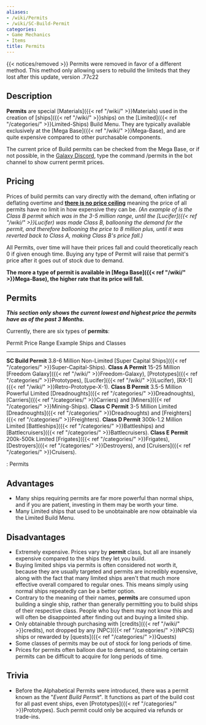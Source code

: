 ```yaml
---
aliases:
- /wiki/Permits
- /wiki/SC-Build-Permit
categories:
- Game Mechanics
- Items
title: Permits
---
```


{{< notices/removed >}} Permits were removed in favor of a different method. This method only allowing users to rebuild the limiteds that they lost after this update, version .77c22

## Description

**Permits** are special [Materials]({{< ref "/wiki/" >}}Materials) used in the creation of [ships]({{< ref "/wiki/" >}}ships) on the [Limited]({{< ref "/categories/" >}}Limited-Ships) Build Menu. They are typically available exclusively at the [Mega Base]({{< ref "/wiki/" >}}Mega-Base), and are quite expensive compared to other purchasable components.

The current price of Build permits can be checked from the Mega Base, or if not possible, in the [Galaxy Discord](https://discord.com/invite/robloxgalaxy), type the command /permits in the bot channel to show current permit prices.

## Pricing

Prices of build permits can vary directly with the demand, often inflating or deflating overtime and <u>**there is no price ceiling**</u> meaning the price of all permits have no limit in how expensive they can be. _(An example of is the Class B permit which was in the 3-5 million range, until the [Lucifer]({{< ref "/wiki/" >}}Lucifer) was made Class B, ballooning the demand for the permit, and therefore ballooning the price to 8 million plus, until it was reverted back to Class A, making Class B's price fall.)_

All Permits, over time will have their prices fall and could theoretically reach 0 if given enough time. Buying any type of Permit will raise that permit's price after it goes out of stock due to demand.

**The more a type of permit is available in [Mega Base]({{< ref "/wiki/" >}}Mega-Base), the higher rate that its price will fall.**

## Permits

**_This section only shows the current lowest and highest price the permits have as of the past 3 Months._**

Currently, there are six types of **permits**:

Permit Price Range Example Ships and Classes

---

**SC Build Permit** 3.8-6 Million Non-Limited [Super Capital Ships]({{< ref "/categories/" >}}Super-Capital-Ships). **Class A Permit** 15-25 Million [Freedom Galaxy]({{< ref "/wiki/" >}}Freedom-Galaxy), [Prototypes]({{< ref "/categories/" >}}Prototypes), [Lucifer]({{< ref "/wiki/" >}}Lucifer), [RX-1]({{< ref "/wiki/" >}}Retro-Prototype-X-1). **Class B Permit** 3.5-5 Million Powerful Limited [Dreadnoughts]({{< ref "/categories/" >}}Dreadnoughts), [Carriers]({{< ref "/categories/" >}}Carriers) and [Miners]({{< ref "/categories/" >}}Mining-Ships). **Class C Permit** 3-5 Million Limited [Dreadnoughts]({{< ref "/categories/" >}}Dreadnoughts) and [Freighters]({{< ref "/categories/" >}}Freighters). **Class D Permit** 300k-1.2 Million Limited [Battleships]({{< ref "/categories/" >}}Battleships) and [Battlecruisers]({{< ref "/categories/" >}}Battlecruisers). **Class E Permit** 200k-500k Limited [Frigates]({{< ref "/categories/" >}}Frigates), [Destroyers]({{< ref "/categories/" >}}Destroyers), and [Cruisers]({{< ref "/categories/" >}}Cruisers).

: Permits

## Advantages

- Many ships requiring permits are far more powerful than normal ships, and if you are patient, investing in them may be worth your time.
- Many Limited ships that used to be unobtainable are now obtainable via the Limited Build Menu.

## Disadvantages

- Extremely expensive. Prices vary by **permit** class, but all are insanely expensive compared to the ships they let you build.
- Buying limited ships via permits is often considered not worth it, because they are usually targeted and permits are incredibly expensive, along with the fact that many limited ships aren't that much more effective overall compared to regular ones. This means simply using normal ships repeatedly can be a better option.
- Contrary to the meaning of their names, **permits** are consumed upon building a single ship, rather than generally permitting you to build ships of their respective class. People who buy them may not know this and will often be disappointed after finding out and buying a limited ship.
- Only obtainable through purchasing with [credits]({{< ref "/wiki/" >}}credits), not dropped by any [NPC]({{< ref "/categories/" >}}NPCS) ships or rewarded by [quests]({{< ref "/categories/" >}}Quests)
- Some classes of permits may be out of stock for long periods of time.
- Prices for permits often balloon due to demand, so obtaining certain permits can be difficult to acquire for long periods of time.

## Trivia

- Before the Alphabetical Permits were introduced, there was a permit known as the "_Event Build Permit_". It functions as part of the build cost for all past event ships, even [Prototypes]({{< ref "/categories/" >}}Prototypes). Such permit could only be acquired via refunds or trade-ins.
